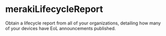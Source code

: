# merakiLifecycleReport
Obtain a lifecycle report from all of your organizations, detailing how many of your devices have EoL announcements published.

